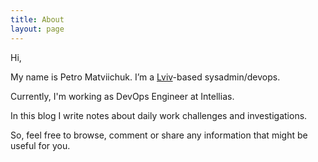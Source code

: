 ```yaml
---
title: About
layout: page
---
```


Hi,

My name is Petro Matviichuk. I’m a [Lviv](https://www.lonelyplanet.com/ukraine/western-ukraine/lviv)-based sysadmin/devops.

Currently, I'm working as DevOps Engineer at Intellias.

In this blog I write notes about daily work challenges and investigations.

So, feel free to browse, comment or share any information that might be useful for you.

